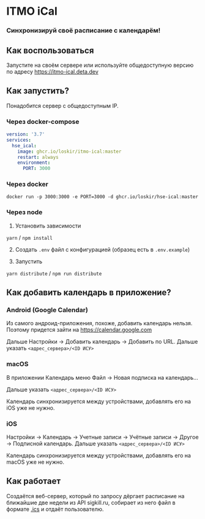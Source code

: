 # ITMO iCal

### Синхронизируй своё расписание с календарём!

## Как воспользоваться

Запустите на своём сервере или используйте общедоступную версию по адресу https://itmo-ical.deta.dev

## Как запустить?

Понадобится сервер с общедоступным IP.

### Через docker-compose

```yaml
version: '3.7'
services:
  hse_ical:
    image: ghcr.io/loskir/itmo-ical:master
    restart: always
    environment:
      PORT: 3000
```

### Через docker

```shell
docker run -p 3000:3000 -e PORT=3000 -d ghcr.io/loskir/hse-ical:master 
```

### Через node

1. Установить зависимости

`yarn` / `npm install`

2. Создать `.env` файл c конфигурацией (образец есть в `.env.example`)

3. Запустить

`yarn distribute` / `npm run distribute`


## Как добавить календарь в приложение?

### Android (Google Calendar)

Из самого андроид-приложения, похоже, добавить календарь нельзя. Поэтому придется зайти на https://calendar.google.com

Дальше Настройки → Добавить календарь → Добавить по URL. Дальше указать `<адрес_сервера>/<ID ИСУ>`

### macOS

В приложении Календарь меню Файл → Новая подписка на календарь...

Дальше указать `<адрес_сервера>/<ID ИСУ>`

Календарь синхронизируется между устройствами, добавлять его на iOS уже не нужно.

### iOS

Настройки → Календарь → Учетные записи → Учётные записи → Другое → Подписной календарь.
Дальше указать `<адрес_сервера>/<ID ИСУ>`

Календарь синхронизируется между устройствами, добавлять его на macOS уже не нужно.

## Как работает

Создаётся веб-сервер, который по запросу дёргает расписание на ближайшие две недели из API sigkill.ru, 
собирает из него файл в формате [.ics](https://en.wikipedia.org/wiki/ICalendar) и отдаёт пользователю.
